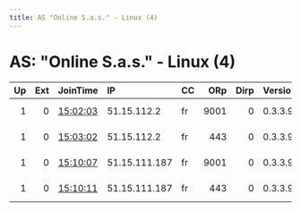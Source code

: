 ```yaml
---
title: AS "Online S.a.s." - Linux (4)
---
```


# AS: "Online S.a.s." - Linux (4)

|   Up |   Ext | JoinTime                                                                                            | IP            | CC   |   ORp |   Dirp | Version   | Contact                   | Nickname   |   eFamMembers |
|-----:|------:|:----------------------------------------------------------------------------------------------------|:--------------|:-----|------:|-------:|:----------|:--------------------------|:-----------|--------------:|
|    1 |     0 | [15:02:03](https://metrics.torproject.org/rs.html#details/B078EB3F5D9E87F6EFDD40D8DB93BED09841B400) | 51.15.112.2   | fr   |  9001 |      0 | 0.3.3.9   | greek tor at tutanota.com | oceanus    |            10 |
|    1 |     0 | [15:03:02](https://metrics.torproject.org/rs.html#details/2C101B4FD8C8113444AA2CD4A6A5441212F00B2F) | 51.15.112.2   | fr   |   443 |      0 | 0.3.3.9   | greek tor at tutanota.com | phoebe     |            10 |
|    1 |     0 | [15:10:07](https://metrics.torproject.org/rs.html#details/FFA1F904B67DC45B8976C271CD9D90545CBC743D) | 51.15.111.187 | fr   |  9001 |      0 | 0.3.3.9   | greek tor at tutanota.com | rhea       |            10 |
|    1 |     0 | [15:10:11](https://metrics.torproject.org/rs.html#details/3B3CBD224116ED5FD4EDB6912D493BE6CA76D6A3) | 51.15.111.187 | fr   |   443 |      0 | 0.3.3.9   | greek tor at tutanota.com | tethys     |            10 |
